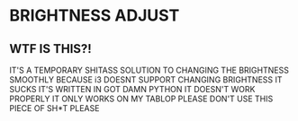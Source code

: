 # BRIGHTNESS ADJUST
## WTF IS THIS?!
IT'S A TEMPORARY SHITASS SOLUTION TO CHANGING THE BRIGHTNESS SMOOTHLY
BECAUSE i3 DOESNT SUPPORT CHANGING BRIGHTNESS
IT SUCKS
IT'S WRITTEN IN GOT DAMN PYTHON
IT DOESN'T WORK PROPERLY
IT ONLY WORKS ON MY TABLOP
PLEASE DON'T USE THIS PIECE OF SH*T
PLEASE
